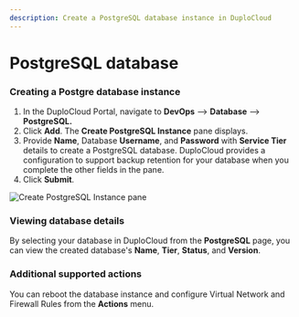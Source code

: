 ```yaml
---
description: Create a PostgreSQL database instance in DuploCloud
---
```


# PostgreSQL database

### Creating a Postgre database instance

1. In the DuploCloud Portal, navigate to **DevOps** --> **Database** --> **PostgreSQL.**
2. Click **Add**. The **Create PostgreSQL Instance** pane displays.
3. Provide **Name**, Database **Username**, and **Password** with **Service Tier** details to create a PostgreSQL database. DuploCloud provides a configuration to support backup retention for your database when you complete the other fields in the pane.
4. Click **Submit**.

<div align="left">

<img src="../../../.gitbook/assets/image (1) (2) (1).png" alt="Create PostgreSQL Instance pane">

</div>

### Viewing database details

By selecting your database in DuploCloud from the **PostgreSQL** page, you can view the created database's **Name**, **Tier**, **Status**, and **Version**.

### Additional supported actions

You can reboot the database instance and configure Virtual Network and Firewall Rules from the **Actions** menu.
